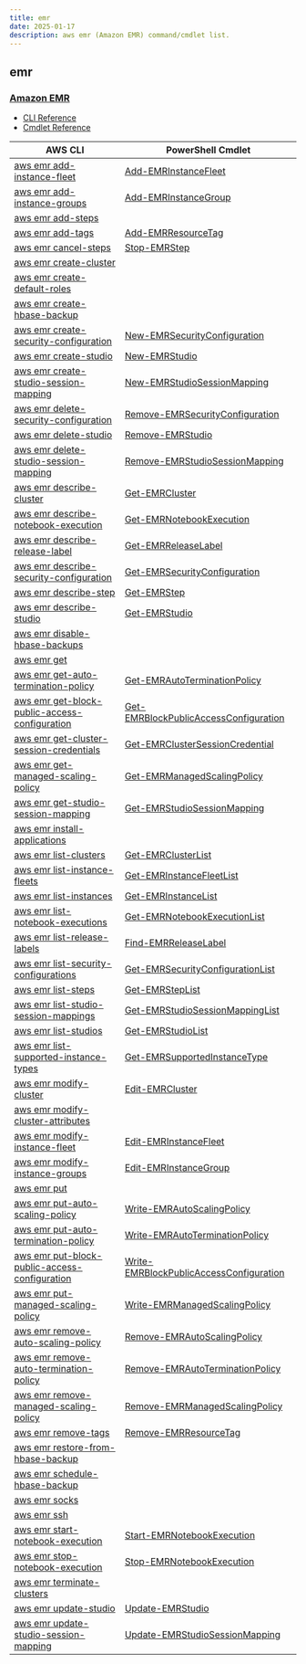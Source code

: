 ```yaml
---
title: emr
date: 2025-01-17
description: aws emr (Amazon EMR) command/cmdlet list.
---
```


## emr

### [Amazon EMR](https://aws.amazon.com/emr/)

* [CLI Reference](https://awscli.amazonaws.com/v2/documentation/api/latest/reference/emr/index.html)
* [Cmdlet Reference](https://docs.aws.amazon.com/powershell/latest/reference/items/Amazon_Elastic_MapReduce_cmdlets.html)

|AWS CLI|PowerShell Cmdlet|
|----|----|
|[aws emr add-instance-fleet](https://awscli.amazonaws.com/v2/documentation/api/latest/reference/emr/add-instance-fleet.html)|[Add-EMRInstanceFleet](https://docs.aws.amazon.com/powershell/latest/reference/items/Add-EMRInstanceFleet.html)|
|[aws emr add-instance-groups](https://awscli.amazonaws.com/v2/documentation/api/latest/reference/emr/add-instance-groups.html)|[Add-EMRInstanceGroup](https://docs.aws.amazon.com/powershell/latest/reference/items/Add-EMRInstanceGroup.html)|
|[aws emr add-steps](https://awscli.amazonaws.com/v2/documentation/api/latest/reference/emr/add-steps.html)||
|[aws emr add-tags](https://awscli.amazonaws.com/v2/documentation/api/latest/reference/emr/add-tags.html)|[Add-EMRResourceTag](https://docs.aws.amazon.com/powershell/latest/reference/items/Add-EMRResourceTag.html)|
|[aws emr cancel-steps](https://awscli.amazonaws.com/v2/documentation/api/latest/reference/emr/cancel-steps.html)|[Stop-EMRStep](https://docs.aws.amazon.com/powershell/latest/reference/items/Stop-EMRStep.html)|
|[aws emr create-cluster](https://awscli.amazonaws.com/v2/documentation/api/latest/reference/emr/create-cluster.html)||
|[aws emr create-default-roles](https://awscli.amazonaws.com/v2/documentation/api/latest/reference/emr/create-default-roles.html)||
|[aws emr create-hbase-backup](https://awscli.amazonaws.com/v2/documentation/api/latest/reference/emr/create-hbase-backup.html)||
|[aws emr create-security-configuration](https://awscli.amazonaws.com/v2/documentation/api/latest/reference/emr/create-security-configuration.html)|[New-EMRSecurityConfiguration](https://docs.aws.amazon.com/powershell/latest/reference/items/New-EMRSecurityConfiguration.html)|
|[aws emr create-studio](https://awscli.amazonaws.com/v2/documentation/api/latest/reference/emr/create-studio.html)|[New-EMRStudio](https://docs.aws.amazon.com/powershell/latest/reference/items/New-EMRStudio.html)|
|[aws emr create-studio-session-mapping](https://awscli.amazonaws.com/v2/documentation/api/latest/reference/emr/create-studio-session-mapping.html)|[New-EMRStudioSessionMapping](https://docs.aws.amazon.com/powershell/latest/reference/items/New-EMRStudioSessionMapping.html)|
|[aws emr delete-security-configuration](https://awscli.amazonaws.com/v2/documentation/api/latest/reference/emr/delete-security-configuration.html)|[Remove-EMRSecurityConfiguration](https://docs.aws.amazon.com/powershell/latest/reference/items/Remove-EMRSecurityConfiguration.html)|
|[aws emr delete-studio](https://awscli.amazonaws.com/v2/documentation/api/latest/reference/emr/delete-studio.html)|[Remove-EMRStudio](https://docs.aws.amazon.com/powershell/latest/reference/items/Remove-EMRStudio.html)|
|[aws emr delete-studio-session-mapping](https://awscli.amazonaws.com/v2/documentation/api/latest/reference/emr/delete-studio-session-mapping.html)|[Remove-EMRStudioSessionMapping](https://docs.aws.amazon.com/powershell/latest/reference/items/Remove-EMRStudioSessionMapping.html)|
|[aws emr describe-cluster](https://awscli.amazonaws.com/v2/documentation/api/latest/reference/emr/describe-cluster.html)|[Get-EMRCluster](https://docs.aws.amazon.com/powershell/latest/reference/items/Get-EMRCluster.html)|
|[aws emr describe-notebook-execution](https://awscli.amazonaws.com/v2/documentation/api/latest/reference/emr/describe-notebook-execution.html)|[Get-EMRNotebookExecution](https://docs.aws.amazon.com/powershell/latest/reference/items/Get-EMRNotebookExecution.html)|
|[aws emr describe-release-label](https://awscli.amazonaws.com/v2/documentation/api/latest/reference/emr/describe-release-label.html)|[Get-EMRReleaseLabel](https://docs.aws.amazon.com/powershell/latest/reference/items/Get-EMRReleaseLabel.html)|
|[aws emr describe-security-configuration](https://awscli.amazonaws.com/v2/documentation/api/latest/reference/emr/describe-security-configuration.html)|[Get-EMRSecurityConfiguration](https://docs.aws.amazon.com/powershell/latest/reference/items/Get-EMRSecurityConfiguration.html)|
|[aws emr describe-step](https://awscli.amazonaws.com/v2/documentation/api/latest/reference/emr/describe-step.html)|[Get-EMRStep](https://docs.aws.amazon.com/powershell/latest/reference/items/Get-EMRStep.html)|
|[aws emr describe-studio](https://awscli.amazonaws.com/v2/documentation/api/latest/reference/emr/describe-studio.html)|[Get-EMRStudio](https://docs.aws.amazon.com/powershell/latest/reference/items/Get-EMRStudio.html)|
|[aws emr disable-hbase-backups](https://awscli.amazonaws.com/v2/documentation/api/latest/reference/emr/disable-hbase-backups.html)||
|[aws emr get](https://awscli.amazonaws.com/v2/documentation/api/latest/reference/emr/get.html)||
|[aws emr get-auto-termination-policy](https://awscli.amazonaws.com/v2/documentation/api/latest/reference/emr/get-auto-termination-policy.html)|[Get-EMRAutoTerminationPolicy](https://docs.aws.amazon.com/powershell/latest/reference/items/Get-EMRAutoTerminationPolicy.html)|
|[aws emr get-block-public-access-configuration](https://awscli.amazonaws.com/v2/documentation/api/latest/reference/emr/get-block-public-access-configuration.html)|[Get-EMRBlockPublicAccessConfiguration](https://docs.aws.amazon.com/powershell/latest/reference/items/Get-EMRBlockPublicAccessConfiguration.html)|
|[aws emr get-cluster-session-credentials](https://awscli.amazonaws.com/v2/documentation/api/latest/reference/emr/get-cluster-session-credentials.html)|[Get-EMRClusterSessionCredential](https://docs.aws.amazon.com/powershell/latest/reference/items/Get-EMRClusterSessionCredential.html)|
|[aws emr get-managed-scaling-policy](https://awscli.amazonaws.com/v2/documentation/api/latest/reference/emr/get-managed-scaling-policy.html)|[Get-EMRManagedScalingPolicy](https://docs.aws.amazon.com/powershell/latest/reference/items/Get-EMRManagedScalingPolicy.html)|
|[aws emr get-studio-session-mapping](https://awscli.amazonaws.com/v2/documentation/api/latest/reference/emr/get-studio-session-mapping.html)|[Get-EMRStudioSessionMapping](https://docs.aws.amazon.com/powershell/latest/reference/items/Get-EMRStudioSessionMapping.html)|
|[aws emr install-applications](https://awscli.amazonaws.com/v2/documentation/api/latest/reference/emr/install-applications.html)||
|[aws emr list-clusters](https://awscli.amazonaws.com/v2/documentation/api/latest/reference/emr/list-clusters.html)|[Get-EMRClusterList](https://docs.aws.amazon.com/powershell/latest/reference/items/Get-EMRClusterList.html)|
|[aws emr list-instance-fleets](https://awscli.amazonaws.com/v2/documentation/api/latest/reference/emr/list-instance-fleets.html)|[Get-EMRInstanceFleetList](https://docs.aws.amazon.com/powershell/latest/reference/items/Get-EMRInstanceFleetList.html)|
|[aws emr list-instances](https://awscli.amazonaws.com/v2/documentation/api/latest/reference/emr/list-instances.html)|[Get-EMRInstanceList](https://docs.aws.amazon.com/powershell/latest/reference/items/Get-EMRInstanceList.html)|
|[aws emr list-notebook-executions](https://awscli.amazonaws.com/v2/documentation/api/latest/reference/emr/list-notebook-executions.html)|[Get-EMRNotebookExecutionList](https://docs.aws.amazon.com/powershell/latest/reference/items/Get-EMRNotebookExecutionList.html)|
|[aws emr list-release-labels](https://awscli.amazonaws.com/v2/documentation/api/latest/reference/emr/list-release-labels.html)|[Find-EMRReleaseLabel](https://docs.aws.amazon.com/powershell/latest/reference/items/Find-EMRReleaseLabel.html)|
|[aws emr list-security-configurations](https://awscli.amazonaws.com/v2/documentation/api/latest/reference/emr/list-security-configurations.html)|[Get-EMRSecurityConfigurationList](https://docs.aws.amazon.com/powershell/latest/reference/items/Get-EMRSecurityConfigurationList.html)|
|[aws emr list-steps](https://awscli.amazonaws.com/v2/documentation/api/latest/reference/emr/list-steps.html)|[Get-EMRStepList](https://docs.aws.amazon.com/powershell/latest/reference/items/Get-EMRStepList.html)|
|[aws emr list-studio-session-mappings](https://awscli.amazonaws.com/v2/documentation/api/latest/reference/emr/list-studio-session-mappings.html)|[Get-EMRStudioSessionMappingList](https://docs.aws.amazon.com/powershell/latest/reference/items/Get-EMRStudioSessionMappingList.html)|
|[aws emr list-studios](https://awscli.amazonaws.com/v2/documentation/api/latest/reference/emr/list-studios.html)|[Get-EMRStudioList](https://docs.aws.amazon.com/powershell/latest/reference/items/Get-EMRStudioList.html)|
|[aws emr list-supported-instance-types](https://awscli.amazonaws.com/v2/documentation/api/latest/reference/emr/list-supported-instance-types.html)|[Get-EMRSupportedInstanceType](https://docs.aws.amazon.com/powershell/latest/reference/items/Get-EMRSupportedInstanceType.html)|
|[aws emr modify-cluster](https://awscli.amazonaws.com/v2/documentation/api/latest/reference/emr/modify-cluster.html)|[Edit-EMRCluster](https://docs.aws.amazon.com/powershell/latest/reference/items/Edit-EMRCluster.html)|
|[aws emr modify-cluster-attributes](https://awscli.amazonaws.com/v2/documentation/api/latest/reference/emr/modify-cluster-attributes.html)||
|[aws emr modify-instance-fleet](https://awscli.amazonaws.com/v2/documentation/api/latest/reference/emr/modify-instance-fleet.html)|[Edit-EMRInstanceFleet](https://docs.aws.amazon.com/powershell/latest/reference/items/Edit-EMRInstanceFleet.html)|
|[aws emr modify-instance-groups](https://awscli.amazonaws.com/v2/documentation/api/latest/reference/emr/modify-instance-groups.html)|[Edit-EMRInstanceGroup](https://docs.aws.amazon.com/powershell/latest/reference/items/Edit-EMRInstanceGroup.html)|
|[aws emr put](https://awscli.amazonaws.com/v2/documentation/api/latest/reference/emr/put.html)||
|[aws emr put-auto-scaling-policy](https://awscli.amazonaws.com/v2/documentation/api/latest/reference/emr/put-auto-scaling-policy.html)|[Write-EMRAutoScalingPolicy](https://docs.aws.amazon.com/powershell/latest/reference/items/Write-EMRAutoScalingPolicy.html)|
|[aws emr put-auto-termination-policy](https://awscli.amazonaws.com/v2/documentation/api/latest/reference/emr/put-auto-termination-policy.html)|[Write-EMRAutoTerminationPolicy](https://docs.aws.amazon.com/powershell/latest/reference/items/Write-EMRAutoTerminationPolicy.html)|
|[aws emr put-block-public-access-configuration](https://awscli.amazonaws.com/v2/documentation/api/latest/reference/emr/put-block-public-access-configuration.html)|[Write-EMRBlockPublicAccessConfiguration](https://docs.aws.amazon.com/powershell/latest/reference/items/Write-EMRBlockPublicAccessConfiguration.html)|
|[aws emr put-managed-scaling-policy](https://awscli.amazonaws.com/v2/documentation/api/latest/reference/emr/put-managed-scaling-policy.html)|[Write-EMRManagedScalingPolicy](https://docs.aws.amazon.com/powershell/latest/reference/items/Write-EMRManagedScalingPolicy.html)|
|[aws emr remove-auto-scaling-policy](https://awscli.amazonaws.com/v2/documentation/api/latest/reference/emr/remove-auto-scaling-policy.html)|[Remove-EMRAutoScalingPolicy](https://docs.aws.amazon.com/powershell/latest/reference/items/Remove-EMRAutoScalingPolicy.html)|
|[aws emr remove-auto-termination-policy](https://awscli.amazonaws.com/v2/documentation/api/latest/reference/emr/remove-auto-termination-policy.html)|[Remove-EMRAutoTerminationPolicy](https://docs.aws.amazon.com/powershell/latest/reference/items/Remove-EMRAutoTerminationPolicy.html)|
|[aws emr remove-managed-scaling-policy](https://awscli.amazonaws.com/v2/documentation/api/latest/reference/emr/remove-managed-scaling-policy.html)|[Remove-EMRManagedScalingPolicy](https://docs.aws.amazon.com/powershell/latest/reference/items/Remove-EMRManagedScalingPolicy.html)|
|[aws emr remove-tags](https://awscli.amazonaws.com/v2/documentation/api/latest/reference/emr/remove-tags.html)|[Remove-EMRResourceTag](https://docs.aws.amazon.com/powershell/latest/reference/items/Remove-EMRResourceTag.html)|
|[aws emr restore-from-hbase-backup](https://awscli.amazonaws.com/v2/documentation/api/latest/reference/emr/restore-from-hbase-backup.html)||
|[aws emr schedule-hbase-backup](https://awscli.amazonaws.com/v2/documentation/api/latest/reference/emr/schedule-hbase-backup.html)||
|[aws emr socks](https://awscli.amazonaws.com/v2/documentation/api/latest/reference/emr/socks.html)||
|[aws emr ssh](https://awscli.amazonaws.com/v2/documentation/api/latest/reference/emr/ssh.html)||
|[aws emr start-notebook-execution](https://awscli.amazonaws.com/v2/documentation/api/latest/reference/emr/start-notebook-execution.html)|[Start-EMRNotebookExecution](https://docs.aws.amazon.com/powershell/latest/reference/items/Start-EMRNotebookExecution.html)|
|[aws emr stop-notebook-execution](https://awscli.amazonaws.com/v2/documentation/api/latest/reference/emr/stop-notebook-execution.html)|[Stop-EMRNotebookExecution](https://docs.aws.amazon.com/powershell/latest/reference/items/Stop-EMRNotebookExecution.html)|
|[aws emr terminate-clusters](https://awscli.amazonaws.com/v2/documentation/api/latest/reference/emr/terminate-clusters.html)||
|[aws emr update-studio](https://awscli.amazonaws.com/v2/documentation/api/latest/reference/emr/update-studio.html)|[Update-EMRStudio](https://docs.aws.amazon.com/powershell/latest/reference/items/Update-EMRStudio.html)|
|[aws emr update-studio-session-mapping](https://awscli.amazonaws.com/v2/documentation/api/latest/reference/emr/update-studio-session-mapping.html)|[Update-EMRStudioSessionMapping](https://docs.aws.amazon.com/powershell/latest/reference/items/Update-EMRStudioSessionMapping.html)|

